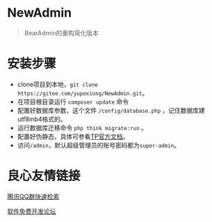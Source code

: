 # NewAdmin

> BearAdmin的重构简化版本
# 安装步骤
* clone项目到本地，`git clone https://gitee.com/yupoxiong/NewAdmin.git`。
* 在项目根目录运行 `composer update` 命令
* 配置好数据库参数，这个文件 `/config/database.php` ，记住数据库建utf8mb4格式的。
* 运行数据库迁移命令 `php think migrate:run` 。
* 配置好伪静态，具体可参看[TP官方文档](https://www.kancloud.cn/manual/thinkphp5_1/353955)。
* 访问`/admin`，默认超级管理员的账号密码都为`super-admin`。


 # 良心友情链接

[腾讯QQ群快速检索](http://u.720life.cn/s/8cf73f7c)

[软件免费开发论坛](http://u.720life.cn/s/bbb01dc0)